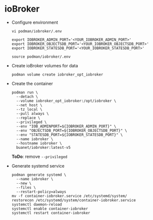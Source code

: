 # ioBroker

- Configure environment

  ``` shell
  vi podman/iobroker/.env
  ```

  ``` shell
  export IOBROKER_ADMIN_PORT='<YOUR_IOBROKER_ADMIN_PORT>'
  export IOBROKER_OBJECTSDB_PORT='<YOUR_IOBROKER_OBJECTSDB_PORT>'
  export IOBROKER_STATESDB_PORT='<YOUR_IOBROKER_STATESDB_PORT>'
  ```

  ``` shell
  source podman/iobroker/.env
  ```

- Create ioBroker volumes for data

  ``` shell
  podman volume create iobroker_opt_iobroker
  ```

- Create the container

  ``` shell
  podman run \
    --detach \
    --volume iobroker_opt_iobroker:/opt/iobroker \
    --net host \
    --tz local \
    --pull always \
    --replace \
    --privileged \
    --env "IOB_ADMINPORT=${IOBROKER_ADMIN_PORT}" \
    --env "OBJECTSDB_PORT=${IOBROKER_OBJECTSDB_PORT}" \
    --env "STATESDB_PORT=${IOBROKER_STATESDB_PORT}" \
    --name iobroker \
    --hostname iobroker \
    buanet/iobroker:latest-v5
  ```

  **ToDo**: remove `--privileged`

- Generate systemd service

  ``` shell
  podman generate systemd \
    --name iobroker \
    --new \
    --files \
    --restart-policy=always
  mv -f container-iobroker.service /etc/systemd/system/
  restorecon /etc/systemd/system/container-iobroker.service
  systemctl daemon-reload
  systemctl enable container-iobroker
  systemctl restart container-iobroker
  ```
